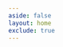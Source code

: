 ```yaml
---
aside: false
layout: home
exclude: true
---
```


<script setup>
import WebsiteCollections from './.vitepress/components/WebsiteCollections.vue'
</script>


<WebsiteCollections />

